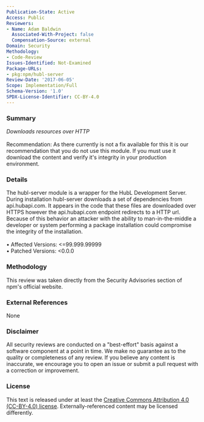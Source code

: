 ```yaml
---
Publication-State: Active
Access: Public
Reviewers:
- Name: Adam Baldwin
  Associated-With-Project: false
  Compensation-Source: external
Domain: Security
Methodology:
- Code-Review
Issues-Identified: Not-Examined
Package-URLs:
- pkg:npm/hubl-server
Review-Date: '2017-06-05'
Scope: Implementation/Full
Schema-Version: '1.0'
SPDX-License-Identifier: CC-BY-4.0
---
```

### Summary
*Downloads resources over HTTP*<br><br>Recommendation: As there currently is not a fix available for this it is our recommendation that you do not use this module. If you must use it download the content and verify it's integrity in your production environment.
### Details
The hubl-server module is a wrapper for the HubL Development Server.  During installation hubl-server downloads a set of dependencies from api.hubapi.com. It appears in the code that these files are downloaded over HTTPS however the api.hubapi.com endpoint redirects to a HTTP url. Because of this behavior an attacker with the ability to man-in-the-middle a developer or system performing a package installation could compromise the integrity of the installation.
<br><br>• Affected Versions: <=99.999.99999
<br>• Patched Versions: <0.0.0
### Methodology
This review was taken directly from the Security Advisories section of npm's official website.
### External References
None
### Disclaimer
All security reviews are conducted on a "best-effort" basis against a software component at a point in time. We make no guarantee as to the quality or completeness of any review. If you believe any content is inaccurate, we encourage you to open an issue or submit a pull request with a correction or improvement.
### License
This text is released under at least the [Creative Commons Attribution 4.0 (CC-BY-4.0) license](https://creativecommons.org/licenses/by/4.0/legalcode.txt). Externally-referenced content may be licensed differently.
